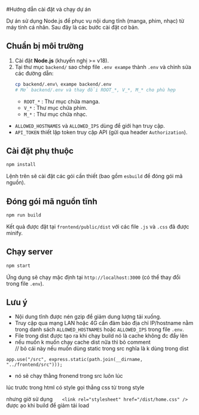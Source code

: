 #Hướng dẫn cài đặt và chạy dự án

Dự án sử dụng Node.js để phục vụ nội dung tĩnh (manga, phim, nhạc) từ máy tính cá nhân. 
Sau đây là các bước cài đặt cơ bản.

## Chuẩn bị môi trường

1. Cài đặt **Node.js** (khuyến nghị >= v18).
2. Tại thư mục `backend/` sao chép file `.env exampe` thành `.env` và chỉnh sửa các đường dẫn:
   ```bash
   cp backend/.env\ exampe backend/.env
   # Mở backend/.env và thay đổi ROOT_*, V_*, M_* cho phù hợp
   ```
   - `ROOT_*`   : Thư mục chứa manga.
   - `V_*`      : Thư mục chứa phim.
   - `M_*`      : Thư mục chứa nhạc.
  - `ALLOWED_HOSTNAMES` và `ALLOWED_IPS` dùng để giới hạn truy cập.
  - `API_TOKEN` thiết lập token truy cập API (gửi qua header `Authorization`).

## Cài đặt phụ thuộc

```bash
npm install
```

Lệnh trên sẽ cài đặt các gói cần thiết (bao gồm `esbuild` để đóng gói mã nguồn).

## Đóng gói mã nguồn tĩnh

```bash
npm run build
```

Kết quả được đặt tại `frontend/public/dist` với các file `.js` và `.css` đã được minify.

## Chạy server

```bash
npm start
```

Ứng dụng sẽ chạy mặc định tại `http://localhost:3000` (có thể thay đổi trong file `.env`).

## Lưu ý

- Nội dung tĩnh được nén gzip để giảm dung lượng tải xuống.
- Truy cập qua mạng LAN hoặc 4G cần đảm bảo địa chỉ IP/hostname nằm trong danh sách `ALLOWED_HOSTNAMES` hoặc `ALLOWED_IPS` trong file `.env`.
- File trong dist được tạo ra khi chạy build nó là cache không đc đẩy lên
- nếu muốn k muốn chạy cache dist nữa thì bỏ comment  
// bỏ cái này nếu muốn dùng static trong src nghĩa là k dùng trong dist

``app.use("/src", express.static(path.join(__dirname, "../frontend/src")));  
``

- nó sẽ chạy thằng fronend trong src luôn
lúc

lúc trước trong html có style gọi thẳng css từ trong style 

nhưng giờ sử dụng ``    <link rel="stylesheet" href="/dist/home.css" />
`` được ạo khi build để giảm tải load


